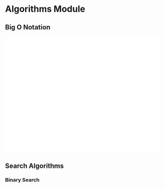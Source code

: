 # Algorithms Module

## Big O Notation

![alt text](big_o_models.png)

## Search Algorithms

### Binary Search
